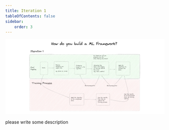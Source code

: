 ```yaml
---
title: Iteration 1
tableOfContents: false
sidebar:
    order: 3
---
```


![Iteration 1](./images/iteration1.png)

please write some description
